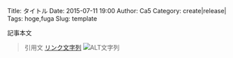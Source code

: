 Title: タイトル
Date: 2015-07-11 19:00
Author: Ca5
Category: create|release|
Tags: hoge,fuga
Slug: template

記事本文
> 引用文
[リンク文字列](http://URL)
![ALT文字列]({filename}/images/20150711/画像.jpg)  
